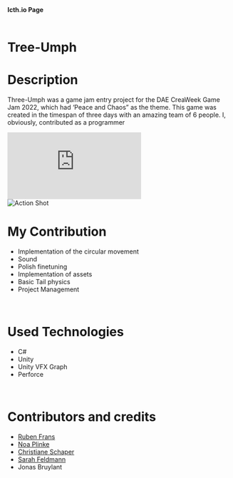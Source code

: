 <style>
    #myFrame { width:100%; height:400px; }
</style>

<script>
    import {FaItchIo} from 'svelte-icons/fa';
</script>


<div class="socials flex  " style="padding-bottom:20px;">
     <b style="padding-right:20px; padding-top:5px">Icth.io Page</b>
    <span>
        <a href="https://gillianassi.itch.io/tinytitans" target="_blank" rel="no-referrer"><FaItchIo />
        </a>
    </span>
</div>

# Tree-Umph


<div id="markdownBody">
    <div class="grid-container grid-centered-container reversed-col-content">
        <div>
            <h1 class="title">Description</h1>
            <p>
            Three-Umph was a game jam entry project for the DAE CreaWeek Game Jam 2022, which had ‘Peace and Chaos” as the theme. This game was created in the timespan of three days with an amazing team of 6 people. I, obviously, contributed as a programmer
            </p>
        </div>
        <iframe title="vimeo-player" class="frame" src="https://www.youtube.com/embed/QNvzSVvZZjk" frameborder="0" allowfullscreen></iframe>
    </div>
    <div class="grid-container grid-centered-container">
        <img class="rounded-3xl shadow-xl"  src="https://ik.imagekit.io/gillianassi/Projects/TreeUmpf/GameShot_x1pb44BP6b.jpg?ik-sdk-version=javascript-1.4.3&updatedAt=1661772372549" alt="Action Shot"  width="auto" />
        <div>
            <h1 class="title">My Contribution</h1>
            <div>
                <ul class="list-disc marker:text-purple-300 pl-10">
                    <li>Implementation of the circular movement</li>
                    <li>Sound</li>
                    <li>Polish finetuning</li>
                    <li>Implementation of assets</li>
                    <li>Basic Tail physics</li>
                    <li>Project Management</li>
                </ul>
            </div>
        </div>
    </div>
</div>
<br>

# Used Technologies
<div>
    <ul class="list-disc marker:text-purple-300 pl-10">
        <li>C#</li>
        <li>Unity</li>
        <li>Unity VFX Graph</li>
        <li>Perforce</li>
    </ul>
</div>

<br>

# Contributors and credits<br> 
<div>
    <ul class="list-disc marker:text-purple-300 pl-10">
        <li><a class="text-gPrimaryColor" target="_blank" rel="no-referrer" href="https://www.rubenfrans.com">Ruben Frans</a></li>
        <li><a class="text-gPrimaryColor" target="_blank" rel="no-referrer" href="https://www.artstation.com/noaplinke">Noa Plinke</a></li>
        <li><a class="text-gPrimaryColor" target="_blank" rel="no-referrer" href="https://www.artstation.com/schaper360">Christiane Schaper</a></li>
        <li><a class="text-gPrimaryColor" target="_blank" rel="no-referrer" href="https://www.artstation.com/sarah_feldmann">Sarah Feldmann</a></li>
        <li>Jonas Bruylant</li>
    </ul>
</div>

